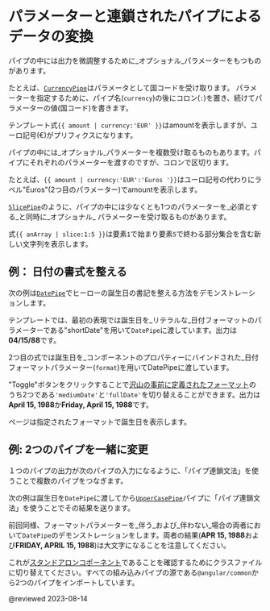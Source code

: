 # パラメーターと連鎖されたパイプによるデータの変換

パイプの中には出力を微調整するために_オプショナル_パラメーターをもつものがあります。

たとえば、[`CurrencyPipe`](api/common/CurrencyPipe 'API reference')はパラメータとして国コードを受け取ります。
パラメーターを指定するために、パイプ名(`currency`)の後にコロン(`:`)を置き、続けてパラメーターの値(国コード)を書きます。

テンプレート式`{{ amount | currency:'EUR' }}`はamountを表示しますが、ユーロ記号(€)がプリフィクスになります。

パイプの中には_オプショナル_パラメーターを複数受け取るものもあります。パイプにそれぞれのパラメーターを渡すのですが、コロンで区切ります。

たとえば、`{{ amount | currency:'EUR':'Euros '}}`はユーロ記号の代わりにラベル"Euros"(2つ目のパラメーター)でamountを表示します。

[`SlicePipe`](/api/common/SlicePipe 'API reference for SlicePipe')のように、パイプの中には少なくとも1つのパラメーターを_必須とする_と同時に_オプショナル_ パラメーターを受け取るものがあります。

式`{{ anArray | slice:1:5 }}`は要素`1`で始まり要素`5`で終わる部分集合を含む新しい文字列を表示します。

## 例： 日付の書式を整える

次の例は[`DatePipe`](api/common/DatePipe 'API reference')でヒーローの誕生日の書記を整える方法をデモンストレーションします。

<code-tabs>
    <code-pane header="birthday-formatting.component.html (template)" path="pipes/src/app/birthday-formatting.component.html"></code-pane>
    <code-pane header="birthday-formatting.component.ts (class)" path="pipes/src/app/birthday-formatting.component.ts"></code-pane>
</code-tabs>

テンプレートでは、最初の表現では誕生日を_リテラルな_日付フォーマットのパラメーターである"shortDate"を用いて`DatePipe`に渡しています。出力は**04/15/88**です。

2つ目の式では誕生日を_コンポーネントのプロパティーにバインドされた_日付フォーマットパラメーター(`format`)を用いてDatePipeに渡しています。

"Toggle"ボタンをクリックすることで[沢山の事前に定義されたフォーマット](api/common/DatePipe#pre-defined-format-options)のうち2つである`'mediumDate'`と`'fullDate'`を切り替えることができます。出力は**April 15, 1988**か**Friday, April 15, 1988**です。

ページは指定されたフォーマットで誕生日を表示します。

## 例: 2つのパイプを一緒に変更

１つのパイプの出力が次のパイプの入力になるように、「パイプ連鎖文法」を使うことで複数のパイプをつなぎます。

次の例は誕生日を`DatePipe`に渡してから[`UpperCasePipe`](api/common/UpperCasePipe 'API reference')パイプに「パイプ連鎖文法」を使うことでその結果を送ります。

前回同様、フォーマットパラメーターを_伴う_および_伴わない_場合の両者において`DatePipe`のデモンストレーションをします。両者の結果(**APR 15, 1988**および**FRIDAY, APRIL 15, 1988**)は大文字になることを注意してください。

<code-tabs>
    <code-pane header="birthday-pipe-chaining.component.html (template)" path="pipes/src/app/birthday-pipe-chaining.component.html"></code-pane>
    <code-pane header="birthday-pipe-chaining.component.ts (class)" path="pipes/src/app/birthday-pipe-chaining.component.ts"></code-pane>
</code-tabs>

これが[スタンドアロンコポーネント](guide/standalone-components)であることを確認するためにクラスファイルに切り替えてください。すべての組み込みパイプの源である`@angular/common`から2つのパイプをインポートしています。

@reviewed 2023-08-14
